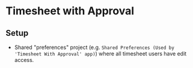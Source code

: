 # Timesheet with Approval

## Setup
* Shared "preferences" project (e.g. `Shared Preferences (Used by 'Timesheet With Approval' app)`) where all timesheet users have edit access.